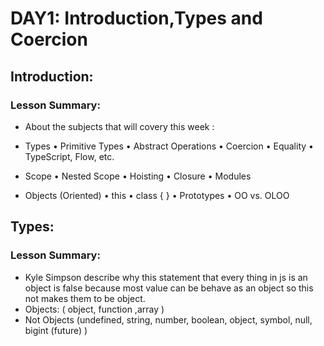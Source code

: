 # DAY1: Introduction,Types and Coercion
## Introduction:
### Lesson Summary: 
- About the subjects that will covery this week :
 * Types
• Primitive Types
• Abstract Operations
• Coercion
• Equality
• TypeScript, Flow, etc.

* Scope
• Nested Scope
• Hoisting
• Closure
• Modules

* Objects (Oriented)
• this
• class { }
• Prototypes
• OO vs. OLOO
## Types:
### Lesson Summary:
- Kyle Simpson describe why this statement that every thing in js is an object is false
because most value can be behave as an object so this not makes them to be object.
- Objects:
( object, function ,array ) 
- Not Objects
  (undefined, string, number, boolean, object, symbol, null, bigint (future) ) 
